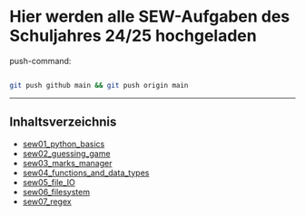 # Hier werden alle SEW-Aufgaben des Schuljahres 24/25 hochgeladen

push-command:

```bash

git push github main && git push origin main

```

---

## Inhaltsverzeichnis

- [sew01_python_basics](sew01_python_basics)
- [sew02_guessing_game](sew02_guessing_game)
- [sew03_marks_manager](sew03_marks_manager)
- [sew04_functions_and_data_types](sew04_functions_and_data_types)
- [sew05_file_IO](sew05_file_IO)
- [sew06_filesystem](sew06_filesystem)
- [sew07_regex](sew07_regex)
